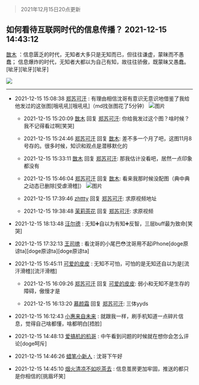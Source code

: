 > 2021年12月15日20点更新
<link rel="stylesheet" href="https://cdn.jsdelivr.net/gh/taotie6/sampleJSON@main/css/photo_show.css">
<meta name="referrer" content="no-referrer" />


 ## 如何看待互联网时代的信息传播？ 2021-12-15 14:43:12

 [㪚木](https://www.coolapk.com/feed/32142705?shareKey=YjhiYzVhYjU2YTUxNjFiOTkyN2Y~) ：信息匮乏的时代，无知者大多只是无知而已，但往往谦虚，蒙昧而不愚蠢；
信息爆炸的时代，无知者大都以为自己有知，故往往骄傲，既蒙昧又愚蠢。
[呲牙][呲牙][呲牙] 

<div class="album">
<img class="img-item" src="https://image.coolapk.com/feed/2021/1215/14/1081091_dfcfb944_0468_7728_283@592x876.jpeg" />
</div>

 ------- 

- 2021-12-15 15:08:38 [郑苏可汗](uid=678781) : 有理由相信沈哥有意识无意识地借鉴了我给他发过的这张图[哦吼吼][哦吼吼]（md找张图花了5分钟） ![图片](https://image.coolapk.com/feed/2021/1215/15/678781_2117_3416_672@620x2036.jpg)

    - 2021-12-15 15:20:09 [㪚木](uid=1081091) 回复 [郑苏可汗](uid=678781): 你给我发过这个图？啥时候？我不记得看过啊[笑哭] 

    - 2021-12-15 15:24:46 [郑苏可汗](uid=678781) 回复 [㪚木](uid=1081091): 差不多一个月了吧，这图11月8号存的。很多时候，知识和观点是潜移默化的 

    - 2021-12-15 15:33:11 [㪚木](uid=1081091) 回复 [郑苏可汗](uid=678781): 那我估计没看吧，居然一点印象都没有 

    - 2021-12-15 15:46:04 [郑苏可汗](uid=678781) 回复 [㪚木](uid=1081091): 看来我那时候没配图（典中典之动态已删除[受虐滑稽]） ![图片](https://image.coolapk.com/feed/2021/1215/15/678781_37e1ff43_4363_7724_517@1080x500.jpeg)

    - 2021-12-15 17:39:46 [zhttty](uid=269696) 回复 [郑苏可汗](uid=678781): 求原视频地址 

    - 2021-12-15 19:38:48 [茉莉茶花](uid=2394928) 回复 [郑苏可汗](uid=678781): 求原视频 

- 2021-12-15 18:13:48 [汪尔德](uid=1595236) : 无知➕自以为有知➕反智，三层buff最为致命[笑哭] 

- 2021-12-15 17:32:13 [王司璁](uid=1898819) : 看沈哥的小尾巴😳沈哥用不起iPhone[doge原谅ta][doge原谅ta][doge原谅ta] 

- 2021-12-15 15:45:11 [可爱的皮皮](uid=2163021) : 无知不可怕，可怕的是无知还自以为是[流汗滑稽][流汗滑稽] 

    - 2021-12-15 16:09:26 [郑苏可汗](uid=678781) 回复 [可爱的皮皮](uid=2163021): 弱小和无知不是生存的障碍，傲慢才是 

    - 2021-12-15 16:13:20 [慕颜霜](uid=3801065) 回复 [郑苏可汗](uid=678781): 三体yyds 

- 2021-12-15 16:12:43 [小惠来自未来](uid=847097) : 就跟我一样，刷手机知道一点碎片信息，觉得自己啥都懂，啥都明白[捂脸] 

- 2021-12-15 14:48:13 [爱搞机的机哥](uid=3046370) : 中午看到问题的时候就在想你会怎么评论[doge呵斥] 

- 2021-12-15 14:46:26 [蜡笔小新人](uid=4236945) : 沈哥下午好 

- 2021-12-15 14:45:10 [烟火清凉不如吃茶去](uid=4279524) : 信息茧房更加牢固，推送的都只是你相信的[挑眉坏笑] 


